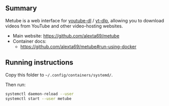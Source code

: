 ## Summary

Metube is a web interface for [youtube-dl](https://github.com/ytdl-org/youtube-dl) / [yt-dlp](https://github.com/yt-dlp/yt-dlp), allowing you to download videos from YouTube and other video-hosting websites.

* Main website: https://github.com/alexta69/metube
* Container docs:
  * https://github.com/alexta69/metube#run-using-docker

## Running instructions

Copy this folder to `~/.config/containers/systemd/`.

Then run:

```bash
systemctl daemon-reload --user
systemctl start --user metube
```
